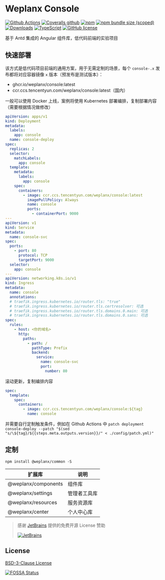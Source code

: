 # Weplanx Console

[![Github Actions](https://img.shields.io/github/workflow/status/weplanx/console/testing?style=flat-square)](https://github.com/weplanx/console/testing)
[![Coveralls github](https://img.shields.io/coveralls/github/weplanx/console.svg?style=flat-square)](https://coveralls.io/github/weplanx/console)
[![npm](https://img.shields.io/npm/v/@weplanx/common.svg?style=flat-square)](https://www.npmjs.com/package/@weplanx/common)
[![npm bundle size (scoped)](https://img.shields.io/bundlephobia/min/@weplanx/common?style=flat-square)](https://www.npmjs.com/package/@weplanx/common)
[![Downloads](https://img.shields.io/npm/dm/@weplanx/common.svg?style=flat-square)](https://www.npmjs.com/package/@weplanx/common)
[![TypeScript](https://img.shields.io/badge/%3C%2F%3E-TypeScript-blue.svg?style=flat-square)](https://www.typescriptlang.org/)
[![GitHub license](https://img.shields.io/github/license/weplanx/console?style=flat-square)](https://raw.githubusercontent.com/weplanx/console.js/main/LICENSE)

基于 Antd 集成的 Angular 组件库，低代码前端的实验项目

## 快速部署

该方式是低代码项目前端的通用方案，用于无需定制的场景，每个 `console-.x` 发布都将对应容器镜像 `x` 版本（预发布是测试版本）：

- ghcr.io/weplanx/console:latest
- ccr.ccs.tencentyun.com/weplanx/console:latest（国内）

一般可以使用 Docker 上线，案例将使用 Kubernetes 部署编排，复制部署内容（需要根据情况做修改）

```yml
apiVersion: apps/v1
kind: Deployment
metadata:
  labels:
    app: console
  name: console-deploy
spec:
  replicas: 2
  selector:
    matchLabels:
      app: console
  template:
    metadata:
      labels:
        app: console
    spec:
      containers:
        - image: ccr.ccs.tencentyun.com/weplanx/console:latest
          imagePullPolicy: Always
          name: console
          ports:
            - containerPort: 9000
---
apiVersion: v1
kind: Service
metadata:
  name: console-svc
spec:
  ports:
    - port: 80
      protocol: TCP
      targetPort: 9000
  selector:
    app: console
---
apiVersion: networking.k8s.io/v1
kind: Ingress
metadata:
  name: console
  annotations:
  # traefik.ingress.kubernetes.io/router.tls: "true"
  # traefik.ingress.kubernetes.io/router.tls.certresolver: 可选
  # traefik.ingress.kubernetes.io/router.tls.domains.0.main: 可选
  # traefik.ingress.kubernetes.io/router.tls.domains.0.sans: 可选
spec:
  rules:
    - host: <你的域名>
      http:
        paths:
          - path: /
            pathType: Prefix
            backend:
              service:
                name: console-svc
                port:
                  number: 80
```

滚动更新，复制编排内容

```yml
spec:
  template:
    spec:
      containers:
        - image: ccr.ccs.tencentyun.com/weplanx/console:${tag}
          name: console
```

并需要自行定制触发条件，例如在 Github Actions
中 `patch deployment console-deploy --patch "$(sed "s/\${tag}/${{steps.meta.outputs.version}}/" < ./config/patch.yml)"`

## 定制

```shell
npm install @weplanx/common -S
```

| 扩展库              | 说明         |
| ------------------- | ------------ |
| @weplanx/components | 组件库       |
| @weplanx/settings   | 管理者工具库 |
| @weplanx/resources  | 服务资源库   |
| @weplanx/center     | 个人中心库   |

> 感谢 [JetBrains](https://www.jetbrains.com/?from=ngx-bit) 提供的免费开源 License 赞助
>
> [![JetBrains](https://cdn.kainonly.com/assets/jetbrains.svg)](https://www.jetbrains.com/?from=ngx-bit)

## License

[BSD-3-Clause License](https://github.com/weplanx/console/blob/main/LICENSE)

[![FOSSA Status](https://app.fossa.com/api/projects/git%2Bgithub.com%2Fweplanx%2Fconsole.svg?type=large)](https://app.fossa.com/projects/git%2Bgithub.com%2Fweplanx%2Fconsole?ref=badge_large)
